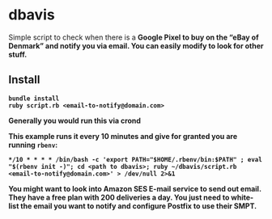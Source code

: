 # dbavis

Simple script to check when there is a <b>Google Pixel<b> to buy on the “eBay of Denmark” and notify you via email. You can easily modify to look for other stuff.

## Install

```
bundle install
ruby script.rb <email-to-notify@domain.com>
```

Generally you would run this via crond

This example runs it every 10 minutes and give for granted you are running `rbenv`:
```
*/10 * * * * /bin/bash -c 'export PATH="$HOME/.rbenv/bin:$PATH" ; eval "$(rbenv init -)"; cd <path to dbavis>; ruby ~/dbavis/script.rb <email-to-notify@domain.com>' > /dev/null 2>&1
```

You might want to look into Amazon SES E-mail service to send out email. They have a free plan with 200 deliveries a day. You just need to white-list the email you want to notify and configure Postfix to use their SMPT.


